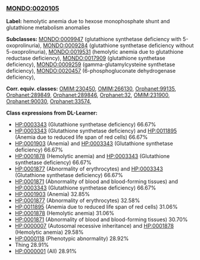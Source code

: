 
### [MONDO:0020105](http://purl.obolibrary.org/obo/MONDO_0020105)
**Label:** hemolytic anemia due to hexose monophosphate shunt and glutathione metabolism anomalies

**Subclasses:** [MONDO:0009947](http://purl.obolibrary.org/obo/MONDO_0009947) (glutathione synthetase deficiency with 5-oxoprolinuria), [MONDO:0009284](http://purl.obolibrary.org/obo/MONDO_0009284) (glutathione synthetase deficiency without 5-oxoprolinuria), [MONDO:0019531](http://purl.obolibrary.org/obo/MONDO_0019531) (hemolytic anemia due to glutathione reductase deficiency), [MONDO:0017909](http://purl.obolibrary.org/obo/MONDO_0017909) (glutathione synthetase deficiency), [MONDO:0009259](http://purl.obolibrary.org/obo/MONDO_0009259) (gamma-glutamylcysteine synthetase deficiency), [MONDO:0020457](http://purl.obolibrary.org/obo/MONDO_0020457) (6-phosphogluconate dehydrogenase deficiency), 

**Corr. equiv. classes:** [OMIM:230450](http://purl.obolibrary.org/obo/OMIM_230450), [OMIM:266130](http://purl.obolibrary.org/obo/OMIM_266130), [Orphanet:99135](http://www.orpha.net/ORDO/Orphanet_99135), [Orphanet:289849](http://www.orpha.net/ORDO/Orphanet_289849), [Orphanet:289846](http://www.orpha.net/ORDO/Orphanet_289846), [Orphanet:32](http://www.orpha.net/ORDO/Orphanet_32), [OMIM:231900](http://purl.obolibrary.org/obo/OMIM_231900), [Orphanet:90030](http://www.orpha.net/ORDO/Orphanet_90030), [Orphanet:33574](http://www.orpha.net/ORDO/Orphanet_33574), 

**Class expressions from DL-Learner:**

- [HP:0003343](http://purl.obolibrary.org/obo/HP_0003343) (Glutathione synthetase deficiency) 66.67%
- [HP:0003343](http://purl.obolibrary.org/obo/HP_0003343) (Glutathione synthetase deficiency) and [HP:0011895](http://purl.obolibrary.org/obo/HP_0011895) (Anemia due to reduced life span of red cells) 66.67%
- [HP:0001903](http://purl.obolibrary.org/obo/HP_0001903) (Anemia) and [HP:0003343](http://purl.obolibrary.org/obo/HP_0003343) (Glutathione synthetase deficiency) 66.67%
- [HP:0001878](http://purl.obolibrary.org/obo/HP_0001878) (Hemolytic anemia) and [HP:0003343](http://purl.obolibrary.org/obo/HP_0003343) (Glutathione synthetase deficiency) 66.67%
- [HP:0001877](http://purl.obolibrary.org/obo/HP_0001877) (Abnormality of erythrocytes) and [HP:0003343](http://purl.obolibrary.org/obo/HP_0003343) (Glutathione synthetase deficiency) 66.67%
- [HP:0001871](http://purl.obolibrary.org/obo/HP_0001871) (Abnormality of blood and blood-forming tissues) and [HP:0003343](http://purl.obolibrary.org/obo/HP_0003343) (Glutathione synthetase deficiency) 66.67%
- [HP:0001903](http://purl.obolibrary.org/obo/HP_0001903) (Anemia) 32.85%
- [HP:0001877](http://purl.obolibrary.org/obo/HP_0001877) (Abnormality of erythrocytes) 32.58%
- [HP:0011895](http://purl.obolibrary.org/obo/HP_0011895) (Anemia due to reduced life span of red cells) 31.06%
- [HP:0001878](http://purl.obolibrary.org/obo/HP_0001878) (Hemolytic anemia) 31.06%
- [HP:0001871](http://purl.obolibrary.org/obo/HP_0001871) (Abnormality of blood and blood-forming tissues) 30.70%
- [HP:0000007](http://purl.obolibrary.org/obo/HP_0000007) (Autosomal recessive inheritance) and [HP:0001878](http://purl.obolibrary.org/obo/HP_0001878) (Hemolytic anemia) 29.58%
- [HP:0000118](http://purl.obolibrary.org/obo/HP_0000118) (Phenotypic abnormality) 28.92%
- Thing 28.91%
- [HP:0000001](http://purl.obolibrary.org/obo/HP_0000001) (All) 28.91%


